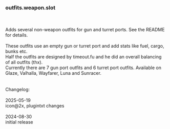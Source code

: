 ### outfits.weapon.slot
<br>
<br>
Adds several non-weapon outfits for gun and turret ports. See the README for details.<br>
<br>
These outfits use an empty gun or turret port and add stats like fuel, cargo, bunks etc.<br>
Half the outfits are designed by timeout.fu and he did an overall balancing of all outfits (thx).<br>
Currently there are 7 gun port outfits and 6 turret port outfits. Available on Glaze, Valhalla, Wayfarer, Luna and Sunracer.<br>
<br>
<br>
Changelog:<br>
<br>
2025-05-19<br>
icon@2x, plugintxt changes<br>
<br>
2024-08-30<br>
initial release<br>

